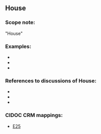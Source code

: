 
## House 

###  Scope note: 
"House" 

### Examples: 

* 
* 
* 

### References to discussions of House:

* 

* 

* 

### CIDOC CRM mappings: 

* [E25](http://www.cidoc-crm.org/Entity/e25-man-made-feature/version-6.2.2)

